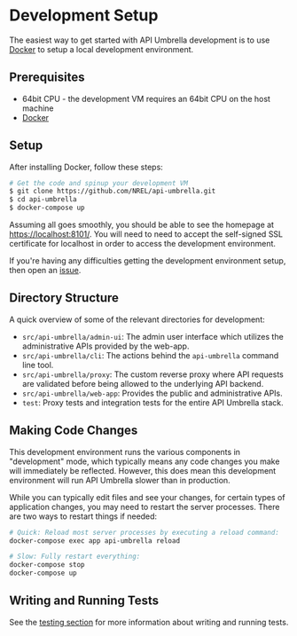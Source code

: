 # Development Setup

The easiest way to get started with API Umbrella development is to use [Docker](https://www.docker.com) to setup a local
development environment.

## Prerequisites

<span/>

-   64bit CPU - the development VM requires an 64bit CPU on the host machine
-   [Docker](https://www.docker.com/get-started)

## Setup

After installing Docker, follow these steps:

```bash
# Get the code and spinup your development VM
$ git clone https://github.com/NREL/api-umbrella.git
$ cd api-umbrella
$ docker-compose up
```

Assuming all goes smoothly, you should be able to see the homepage at
[https://localhost:8101/](https://localhost:8101/). You will need to need to accept the self-signed SSL certificate for
localhost in order to access the development environment.

If you're having any difficulties getting the development environment setup, then open an
[issue](https://github.com/NREL/api-umbrella/issues).

## Directory Structure

A quick overview of some of the relevant directories for development:

-   `src/api-umbrella/admin-ui`: The admin user interface which utilizes the administrative APIs provided by the
    web-app.
-   `src/api-umbrella/cli`: The actions behind the `api-umbrella` command line tool.
-   `src/api-umbrella/proxy`: The custom reverse proxy where API requests are validated before being allowed to the
    underlying API backend.
-   `src/api-umbrella/web-app`: Provides the public and administrative APIs.
-   `test`: Proxy tests and integration tests for the entire API Umbrella stack.

## Making Code Changes

This development environment runs the various components in "development" mode, which typically means any code changes
you make will immediately be reflected. However, this does mean this development environment will run API Umbrella
slower than in production.

While you can typically edit files and see your changes, for certain types of application changes, you may need to
restart the server processes. There are two ways to restart things if needed:

```bash
# Quick: Reload most server processes by executing a reload command:
docker-compose exec app api-umbrella reload

# Slow: Fully restart everything:
docker-compose stop
docker-compose up
```

## Writing and Running Tests

See the [testing section](testing.html) for more information about writing and running tests.
